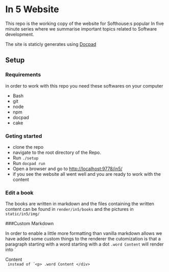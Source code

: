 # In 5 Website

This repo is the working copy of the website for Softhouse:s popular In five minute series where we summarise
important topics related to Software development.

The site is staticly generates using [Docpad](http://docpad.org/) 

## Setup
### Requirements
in order to work with this repo you need these softwares on your computer
* Bash 
* git
* node
* npm
* docpad
* cake

### Geting started
* clone the repo
* navigate to the root directory of the Repo. 
* Run `./setup`
* Run `docpad run `
* Open a browser and go to  [http://localhost:9778/in5/](http://localhost:9778/in5/)
* if you see the website all went well and you are ready to work with the content


### Edit a book

The books are written in markdown and the files containing the written content can be found in
`render/in5/books` and the pictures in `static/in5/img/`


###Custom Markdown

In order to enable a little more formatting than vanilla markdown allows we have added some custom things to the renderer
the cutomization is that a paragraph starting with a word starting with a dot  `.word Content` will render into ´<div class="word"> Content </div>`
instead of ´<p> .word Content </div>`

